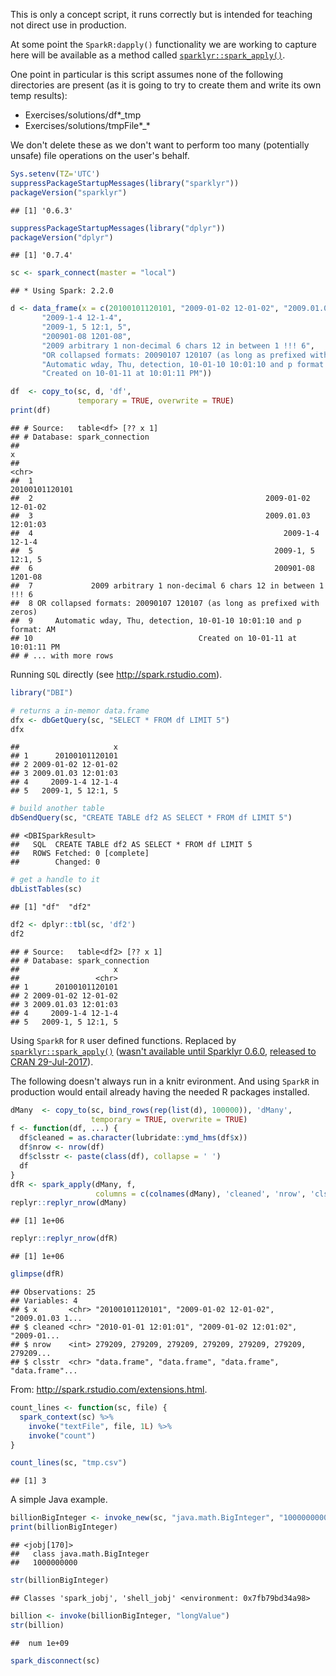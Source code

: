 This is only a concept script, it runs correctly but is intended for teaching not direct use in production.

At some point the `SparkR:dapply()` functionality we are working to capture here will be available as a method called [`sparklyr::spark_apply()`](https://github.com/rstudio/sparklyr/pull/728).

One point in particular is this script assumes none of the following directories are present (as it is going to try to create them and write its own temp results):

-   Exercises/solutions/df\*\_tmp
-   Exercises/solutions/tmpFile\*\_\*

We don't delete these as we don't want to perform too many (potentially unsafe) file operations on the user's behalf.

``` r
Sys.setenv(TZ='UTC')
suppressPackageStartupMessages(library("sparklyr"))
packageVersion("sparklyr")
```

    ## [1] '0.6.3'

``` r
suppressPackageStartupMessages(library("dplyr"))
packageVersion("dplyr")
```

    ## [1] '0.7.4'

``` r
sc <- spark_connect(master = "local")
```

    ## * Using Spark: 2.2.0

``` r
d <- data_frame(x = c(20100101120101, "2009-01-02 12-01-02", "2009.01.03 12:01:03",
       "2009-1-4 12-1-4",
       "2009-1, 5 12:1, 5",
       "200901-08 1201-08",
       "2009 arbitrary 1 non-decimal 6 chars 12 in between 1 !!! 6",
       "OR collapsed formats: 20090107 120107 (as long as prefixed with zeros)",
       "Automatic wday, Thu, detection, 10-01-10 10:01:10 and p format: AM",
       "Created on 10-01-11 at 10:01:11 PM"))

df  <- copy_to(sc, d, 'df', 
               temporary = TRUE, overwrite = TRUE)
print(df)
```

    ## # Source:   table<df> [?? x 1]
    ## # Database: spark_connection
    ##                                                                         x
    ##                                                                     <chr>
    ##  1                                                         20100101120101
    ##  2                                                    2009-01-02 12-01-02
    ##  3                                                    2009.01.03 12:01:03
    ##  4                                                        2009-1-4 12-1-4
    ##  5                                                      2009-1, 5 12:1, 5
    ##  6                                                      200901-08 1201-08
    ##  7             2009 arbitrary 1 non-decimal 6 chars 12 in between 1 !!! 6
    ##  8 OR collapsed formats: 20090107 120107 (as long as prefixed with zeros)
    ##  9     Automatic wday, Thu, detection, 10-01-10 10:01:10 and p format: AM
    ## 10                                     Created on 10-01-11 at 10:01:11 PM
    ## # ... with more rows

Running `SQL` directly (see <http://spark.rstudio.com>).

``` r
library("DBI")

# returns a in-memor data.frame
dfx <- dbGetQuery(sc, "SELECT * FROM df LIMIT 5")
dfx
```

    ##                     x
    ## 1      20100101120101
    ## 2 2009-01-02 12-01-02
    ## 3 2009.01.03 12:01:03
    ## 4     2009-1-4 12-1-4
    ## 5   2009-1, 5 12:1, 5

``` r
# build another table
dbSendQuery(sc, "CREATE TABLE df2 AS SELECT * FROM df LIMIT 5")
```

    ## <DBISparkResult>
    ##   SQL  CREATE TABLE df2 AS SELECT * FROM df LIMIT 5
    ##   ROWS Fetched: 0 [complete]
    ##        Changed: 0

``` r
# get a handle to it
dbListTables(sc)
```

    ## [1] "df"  "df2"

``` r
df2 <- dplyr::tbl(sc, 'df2')
df2
```

    ## # Source:   table<df2> [?? x 1]
    ## # Database: spark_connection
    ##                     x
    ##                 <chr>
    ## 1      20100101120101
    ## 2 2009-01-02 12-01-02
    ## 3 2009.01.03 12:01:03
    ## 4     2009-1-4 12-1-4
    ## 5   2009-1, 5 12:1, 5

Using `SparkR` for `R` user defined functions. Replaced by [`sparklyr::spark_apply()`](https://spark.rstudio.com/articles/guides-distributed-r.html) ([wasn't available until Sparklyr 0.6.0](https://github.com/rstudio/sparklyr/blob/master/NEWS.md), [released to CRAN 29-Jul-2017](https://cran.rstudio.com/src/contrib/Archive/sparklyr/)).

The following doesn't always run in a knitr evironment. And using `SparkR` in production would entail already having the needed R packages installed.

``` r
dMany  <- copy_to(sc, bind_rows(rep(list(d), 100000)), 'dMany', 
                  temporary = TRUE, overwrite = TRUE)
f <- function(df, ...) {
  df$cleaned = as.character(lubridate::ymd_hms(df$x))
  df$nrow <- nrow(df)
  df$clsstr <- paste(class(df), collapse = ' ')
  df
}
dfR <- spark_apply(dMany, f, 
                   columns = c(colnames(dMany), 'cleaned', 'nrow', 'clsstr'))
replyr::replyr_nrow(dMany)
```

    ## [1] 1e+06

``` r
replyr::replyr_nrow(dfR)
```

    ## [1] 1e+06

``` r
glimpse(dfR)
```

    ## Observations: 25
    ## Variables: 4
    ## $ x       <chr> "20100101120101", "2009-01-02 12-01-02", "2009.01.03 1...
    ## $ cleaned <chr> "2010-01-01 12:01:01", "2009-01-02 12:01:02", "2009-01...
    ## $ nrow    <int> 279209, 279209, 279209, 279209, 279209, 279209, 279209...
    ## $ clsstr  <chr> "data.frame", "data.frame", "data.frame", "data.frame"...

From: <http://spark.rstudio.com/extensions.html>.

``` r
count_lines <- function(sc, file) {
  spark_context(sc) %>% 
    invoke("textFile", file, 1L) %>% 
    invoke("count")
}

count_lines(sc, "tmp.csv")
```

    ## [1] 3

A simple Java example.

``` r
billionBigInteger <- invoke_new(sc, "java.math.BigInteger", "1000000000")
print(billionBigInteger)
```

    ## <jobj[170]>
    ##   class java.math.BigInteger
    ##   1000000000

``` r
str(billionBigInteger)
```

    ## Classes 'spark_jobj', 'shell_jobj' <environment: 0x7fb79bd34a98>

``` r
billion <- invoke(billionBigInteger, "longValue")
str(billion)
```

    ##  num 1e+09

``` r
spark_disconnect(sc)
```
